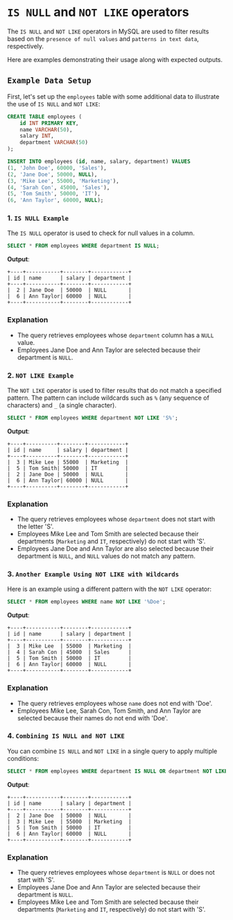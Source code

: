 # `IS NULL` and `NOT LIKE` operators

The `IS NULL` and `NOT LIKE` operators in MySQL are used to filter results based on the `presence of null values` and `patterns in text data`, respectively. 

Here are examples demonstrating their usage along with expected outputs.

## `Example Data Setup`

First, let's set up the `employees` table with some additional data to illustrate the use of `IS NULL` and `NOT LIKE`:

```sql
CREATE TABLE employees (
    id INT PRIMARY KEY,
    name VARCHAR(50),
    salary INT,
    department VARCHAR(50)
);

INSERT INTO employees (id, name, salary, department) VALUES
(1, 'John Doe', 60000, 'Sales'),
(2, 'Jane Doe', 50000, NULL),
(3, 'Mike Lee', 55000, 'Marketing'),
(4, 'Sarah Con', 45000, 'Sales'),
(5, 'Tom Smith', 50000, 'IT'),
(6, 'Ann Taylor', 60000, NULL);
```

### 1. `IS NULL Example`

The `IS NULL` operator is used to check for null values in a column.

```sql
SELECT * FROM employees WHERE department IS NULL;
```

**Output**:
```plaintext
+----+-----------+--------+------------+
| id | name      | salary | department |
+----+-----------+--------+------------+
|  2 | Jane Doe  | 50000  | NULL       |
|  6 | Ann Taylor| 60000  | NULL       |
+----+-----------+--------+------------+
```

### Explanation

- The query retrieves employees whose `department` column has a `NULL` value.
- Employees Jane Doe and Ann Taylor are selected because their department is `NULL`.

### 2. `NOT LIKE Example`

The `NOT LIKE` operator is used to filter results that do not match a specified pattern. The pattern can include wildcards such as `%` (any sequence of characters) and `_` (a single character).

```sql
SELECT * FROM employees WHERE department NOT LIKE 'S%';
```

**Output**:
```plaintext
+----+----------+--------+------------+
| id | name     | salary | department |
+----+----------+--------+------------+
|  3 | Mike Lee | 55000  | Marketing  |
|  5 | Tom Smith| 50000  | IT         |
|  2 | Jane Doe | 50000  | NULL       |
|  6 | Ann Taylor| 60000 | NULL       |
+----+----------+--------+------------+
```

### Explanation

- The query retrieves employees whose `department` does not start with the letter 'S'.
- Employees Mike Lee and Tom Smith are selected because their departments (`Marketing` and `IT`, respectively) do not start with 'S'.
- Employees Jane Doe and Ann Taylor are also selected because their department is `NULL`, and `NULL` values do not match any pattern.

### 3. `Another Example Using NOT LIKE with Wildcards`

Here is an example using a different pattern with the `NOT LIKE` operator:

```sql
SELECT * FROM employees WHERE name NOT LIKE '%Doe';
```

**Output**:
```plaintext
+----+-----------+--------+------------+
| id | name      | salary | department |
+----+-----------+--------+------------+
|  3 | Mike Lee  | 55000  | Marketing  |
|  4 | Sarah Con | 45000  | Sales      |
|  5 | Tom Smith | 50000  | IT         |
|  6 | Ann Taylor| 60000  | NULL       |
+----+-----------+--------+------------+
```

### Explanation

- The query retrieves employees whose `name` does not end with 'Doe'.
- Employees Mike Lee, Sarah Con, Tom Smith, and Ann Taylor are selected because their names do not end with 'Doe'.

### 4. `Combining IS NULL and NOT LIKE`

You can combine `IS NULL` and `NOT LIKE` in a single query to apply multiple conditions:

```sql
SELECT * FROM employees WHERE department IS NULL OR department NOT LIKE 'S%';
```

**Output**:
```plaintext
+----+-----------+--------+------------+
| id | name      | salary | department |
+----+-----------+--------+------------+
|  2 | Jane Doe  | 50000  | NULL       |
|  3 | Mike Lee  | 55000  | Marketing  |
|  5 | Tom Smith | 50000  | IT         |
|  6 | Ann Taylor| 60000  | NULL       |
+----+-----------+--------+------------+
```

### Explanation

- The query retrieves employees whose `department` is `NULL` or does not start with 'S'.
- Employees Jane Doe and Ann Taylor are selected because their department is `NULL`.
- Employees Mike Lee and Tom Smith are selected because their departments (`Marketing` and `IT`, respectively) do not start with 'S'.
